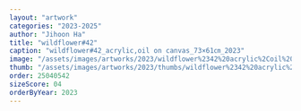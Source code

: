```yaml
---
layout: "artwork"
categories: "2023-2025"
author: "Jihoon Ha"
title: "wildflower#42"
caption: "wildflower#42_acrylic,oil on canvas_73×61㎝_2023"
image: "/assets/images/artworks/2023/wildflower%2342%20acrylic%2Coil%20on%20canvas%2073x61cm%202023.jpg"
thumb: "/assets/images/artworks/2023/thumbs/wildflower%2342%20acrylic%2Coil%20on%20canvas%2073x61cm%202023.jpg"
order: 25040542
sizeScore: 04
orderByYear: 2023
---
```


